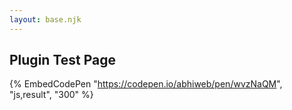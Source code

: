 ```yaml
---
layout: base.njk
---
```


## Plugin Test Page

{% EmbedCodePen "https://codepen.io/abhiweb/pen/wvzNaQM", "js,result", "300" %}
